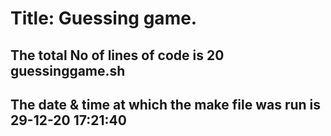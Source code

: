 # Title: Guessing game.
## The total No of lines of code is 20 guessinggame.sh
## The date & time at which the make file was run is 29-12-20 17:21:40
